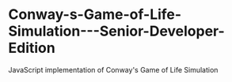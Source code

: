 # Conway-s-Game-of-Life-Simulation---Senior-Developer-Edition
JavaScript implementation of Conway's Game of Life Simulation
